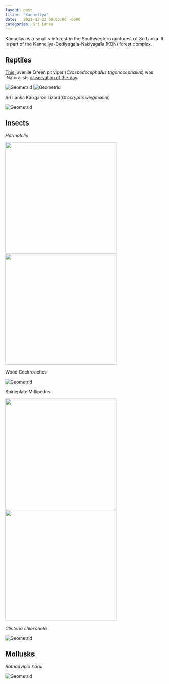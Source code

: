 ```yaml
---
layout: post
title:  "Kanneliya"
date:   2021-12-22 00:00:00 -0600
categories: Sri Lanka
---
```


Kanneliya is a small rainforest in the Southwestern rainforest of Sri Lanka. It is part of the Kanneliya-Dediyagala-Nakiyagala (KDN) forest complex.

## Reptiles 

[This](https://www.inaturalist.org/observations/105020170) juvenile Green pit viper (_Craspedocephalus trigonocephalus_) was iNaturalists [observation of the day](https://twitter.com/inaturalist/status/1482759468785889280).

![Geometrid](/assets/Kanneliya22/GPV.jpg)
![Geometrid](/assets/Kanneliya22/GPV1.jpg)

Sri Lanka Kangaroo Lizard(_Otocryptis wiegmanni_)

![Geometrid](/assets/Kanneliya22/Otocryptis.jpg)

## Insects

_Harmatelia_

<img src="/assets/Matara/Harmatelia_discalis.jpg"  width="350" height="350">  <img src="/assets/Matara/Harmatelia_discalis1.jpg"  width="350" height="350">

Wood Cockroaches

![Geometrid](/assets/Kanneliya22/Ectobiidae.jpg)

Spineplate Millipedes

<img src="/assets/Matara/Harpagophoridae1.jpg"  width="350" height="350">  <img src="/assets/Matara/Harpagophoridae.jpg"  width="350" height="350"> 

_Clinteria chloronota_

![Geometrid](/assets/Kanneliya22/Clinteria_chloronota.jpg)

## Mollusks

_Ratnadvipia karui_

![Geometrid](/assets/Kanneliya22/Ratnadvipia_karui.jpg)



